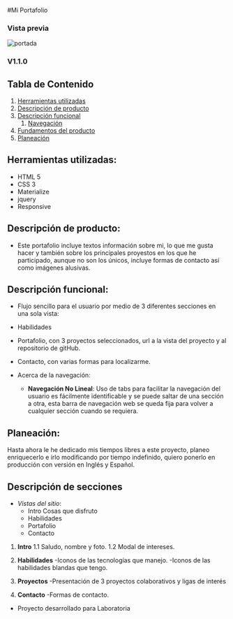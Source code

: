 #Mi Portafolio

### Vista previa

![portada](https://user-images.githubusercontent.com/32860844/40506150-31b25990-5f5c-11e8-98e0-878271fcba1e.png)

### V1.1.0



## Tabla de Contenido
1. [Herramientas utilizadas](##herramientas)
2. [Descripción de producto](##descripcion)
3. [Descripción funcional](##descripcion-func)
   1. [Navegación](##navegacion)
4. [Fundamentos del producto](##fundamentos)
5. [Planeación](##planeacion)

## <a name="herramientas"></a> Herramientas utilizadas:
- HTML 5
- CSS 3
- Materialize
- jquery
- Responsive

## <a name="descripcion"></a> Descripción de producto:

- Este portafolio incluye textos información sobre mi, lo que me gusta hacer y también sobre los principales proyestos en los que he participado, aunque no son los únicos, incluye formas de contacto así como imágenes alusivas.


## <a name="descripcion-func"></a> Descripción funcional:

- Flujo  sencillo para el usuario por medio de 3    diferentes  secciones en una sola vista:
 - Habilidades
 - Portafolio, con 3 proyectos seleccionados, url a la vista del proyecto y al repositorio de gitHub.
 - Contacto, con varias formas para localizarme.

- <a name="navegacion"></a> Acerca de la navegación:
   - **Navegación No Lineal**: Uso de tabs para facilitar la navegación del usuario es fácilmente identificable y se puede saltar de una sección a otra, esta barra de navegación web se queda fija para volver a cualquier sección cuando se requiera.


## <a name="planeacion"></a> Planeación:

Hasta ahora le he dedicado mis tiempos libres a este proyecto, planeo enriquecerlo e irlo modificando por tiempo indefinido, quiero ponerlo en producción con versión en Inglés y Español.

## <a name="sketching"></a> Descripción de secciones ##

- *Vistas del sitio*:
   - Intro
     Cosas que disfruto
   - Habilidades
   - Portafolio
   - Contacto



1.  <a name="sketch-login"></a>**Intro**
   1.1 Saludo, nombre y foto.
   1.2 Modal de intereses.

2.  <a name="sketch-login"></a>**Habilidades**
  -Iconos de las tecnologías que manejo.
  -Iconos de las habilidades blandas que tengo.

3.  <a name="sketch-login"></a>**Proyectos**
  -Presentación de 3 proyectos colaborativos y ligas de interés

3.  <a name="sketch-login"></a>**Contacto**
    -Formas de contacto.  


 - Proyecto desarrollado para Laboratoria
